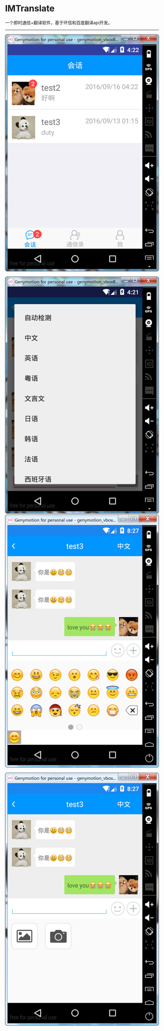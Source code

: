# IMTranslate
一个即时通信+翻译软件，基于环信和百度翻译api开发。

------



![](./images/会话.png)

![](./images/语言选择.png)
![](./images/表情.png)

![](./images/拍照.png)

